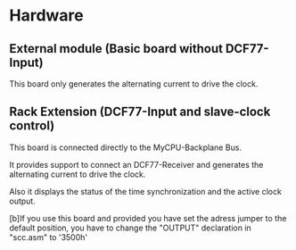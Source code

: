 # Hardware
## External module (Basic board without DCF77-Input)
This board only generates the alternating current to drive the clock.

## Rack Extension (DCF77-Input and slave-clock control)
This board is connected directly to the MyCPU-Backplane Bus.

It provides support to connect an DCF77-Receiver and generates the alternating
current to drive the clock. 

Also it displays the status of the time synchronization and the active clock output.

[b]If you use this board and provided you have set the adress jumper to the default position, you
have to change the "OUTPUT" declaration in "scc.asm" to '3500h'
